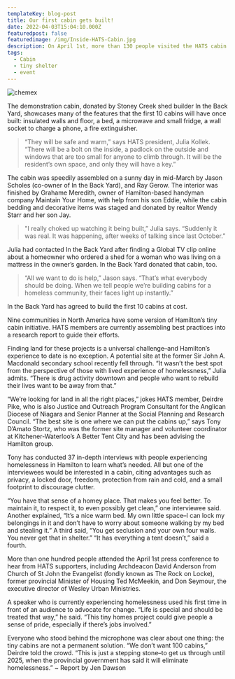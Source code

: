 ```yaml
---
templateKey: blog-post
title: Our first cabin gets built!
date: 2022-04-03T15:04:10.000Z
featuredpost: false
featuredimage: /img/Inside-HATS-Cabin.jpg
description: On April 1st, more than 130 people visited the HATS cabin at Christ’s Church Cathedral
tags:
  - Cabin
  - tiny shelter
  - event
---
```


![chemex](/img/Inside-HATS-Cabin.jpg)

The demonstration cabin, donated by Stoney Creek shed builder In the Back Yard, showcases many of the features that the first 10 cabins will have once built: insulated walls and floor, a bed, a microwave and small fridge, a wall socket to charge a phone, a fire extinguisher.

> “They will be safe and warm,” says HATS president, Julia Kollek. “There will be a bolt on the inside, a padlock on the outside and windows that are too small for anyone to climb through. It will be the resident’s own space, and only they will have a key.”

The cabin was speedily assembled on a sunny day in mid-March by Jason Scholes
(co-owner of In the Back Yard), and Ray Gerow. The interior was finished by Grahame Meredith, owner of Hamilton-based handyman company Maintain Your Home, with help from his son Eddie, while the cabin bedding and decorative items was staged and donated by realtor Wendy Starr and her son Jay.

> "I really choked up watching it being built,” Julia says. “Suddenly it was real. It was happening, after weeks of talking since last October.”

Julia had contacted In the Back Yard after finding a Global TV clip online about a homeowner who ordered a shed for a woman who was living on a mattress in the owner’s garden. In the Back Yard donated that cabin, too.

> “All we want to do is help,” Jason says. “That’s what everybody should be doing. When we tell people we’re building cabins for a homeless community, their faces light up instantly.”

In the Back Yard has agreed to build the first 10 cabins at cost.

Nine communities in North America have some version of Hamilton’s tiny cabin initiative. HATS members are currently assembling best practices into a research report to guide their efforts.

Finding land for these projects is a universal challenge–and Hamilton’s experience to date is no exception. A potential site at the former Sir John A. Macdonald secondary school recently fell through. “It wasn’t the best spot from the perspective of those with lived experience of homelessness,” Julia admits. “There is drug activity downtown and people who want to rebuild their lives want to be away from that.”

“We’re looking for land in all the right places,” jokes HATS member, Deirdre Pike, who is also Justice and Outreach Program Consultant for the Anglican Diocese of Niagara and Senior Planner at the Social Planning and Research Council. “The best site is one where we can put the cabins up,” says Tony D’Amato Stortz, who was the former site manager and volunteer coordinator at Kitchener-Waterloo’s A Better Tent City and has been advising the Hamilton group.

Tony has conducted 37 in-depth interviews with people experiencing homelessness in Hamilton to learn what’s needed. All but one of the interviewees would be interested in a cabin, citing advantages such as privacy, a locked door, freedom, protection from rain and cold, and a small footprint to discourage clutter.

“You have that sense of a homey place. That makes you feel better. To maintain it, to respect it, to even possibly get clean,” one interviewee said. Another explained, “It’s a nice warm bed. My own little space–I can lock my belongings in it and don’t have to worry about someone walking by my bed and stealing it.” A third said, “You get seclusion and your own four walls. You never get that in shelter.” “It has everything a tent doesn’t,” said a fourth.

More than one hundred people attended the April 1st press conference to hear from HATS supporters, including Archdeacon David Anderson from Church of St John the Evangelist (fondly known as The Rock on Locke), former provincial Minister of Housing Ted McMeekin, and Don Seymour, the executive director of Wesley Urban Ministries.

A speaker who is currently experiencing homelessness used his first time in front of an audience to advocate for change. “Life is special and should be treated that way,” he said. “This tiny homes project could give people a sense of pride, especially if there’s jobs involved.”

Everyone who stood behind the microphone was clear about one thing: the tiny cabins are not a permanent solution. “We don’t want 100 cabins,” Deirdre told the crowd. “This is just a stepping stone–to get us through until 2025, when the provincial government has said it will eliminate homelessness.” ~ Report by Jen Dawson
